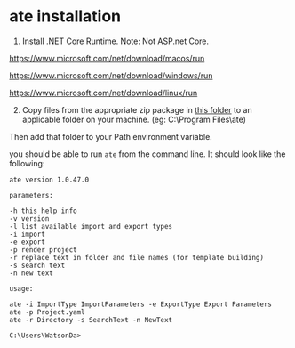 # ate installation

1. Install .NET Core Runtime. Note: Not ASP.net Core. 

https://www.microsoft.com/net/download/macos/run

https://www.microsoft.com/net/download/windows/run

https://www.microsoft.com/net/download/linux/run


2. Copy files from the appropriate zip package in [this folder](https://github.com/DavidPeterWatson/ate/tree/master/installation) to an applicable folder on your machine. (eg: C:\Program Files\ate)

Then add that folder to your Path environment variable.

you should be able to run `ate` from the command line. It should look like the following:

```
ate version 1.0.47.0

parameters:

-h this help info
-v version
-l list available import and export types
-i import
-e export
-p render project
-r replace text in folder and file names (for template building)
-s search text
-n new text

usage:

ate -i ImportType ImportParameters -e ExportType Export Parameters
ate -p Project.yaml
ate -r Directory -s SearchText -n NewText

C:\Users\WatsonDa>
```

